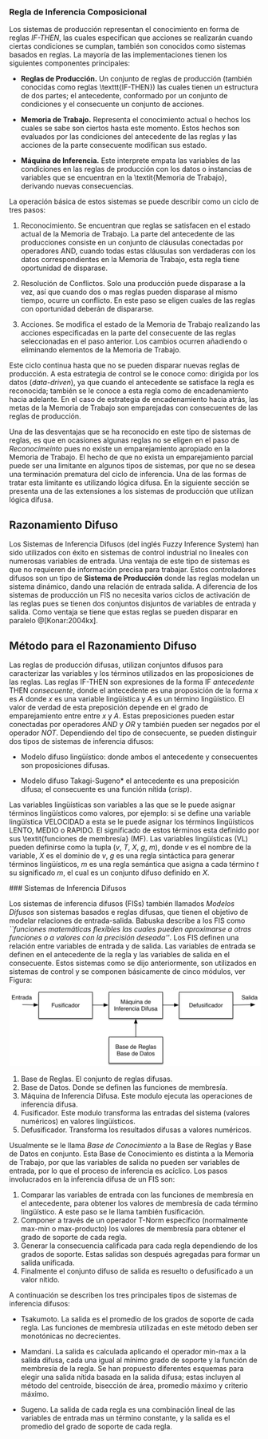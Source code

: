 ### Regla de Inferencia Composicional

Los sistemas de producción representan el conocimiento en forma de reglas *IF-THEN*, las cuales especifican que acciones se realizarán cuando ciertas condiciones se cumplan, también son conocidos como sistemas basados en reglas. La mayoría de las implementaciones tienen los siguientes componentes principales:

* **Reglas de Producción.** Un conjunto de reglas de producción (también conocidas como reglas \texttt{IF-THEN}) las cuales tienen un estructura de dos partes; el antecedente, conformado por un conjunto de condiciones y el consecuente un conjunto de acciones.

* **Memoria de Trabajo.** Representa el conocimiento actual o hechos los cuales se sabe son ciertos hasta este momento. Estos hechos son evaluados por las condiciones del antecedente de las reglas y las acciones de la parte consecuente modifican sus estado.

* **Máquina de Inferencia.** Este interprete empata las variables de las condiciones en las reglas de producción con los datos o instancias de variables que se encuentran en la \textit{Memoria de Trabajo}, derivando nuevas consecuencias.

La operación básica de estos sistemas se puede describir como un ciclo de tres pasos:

1. Reconocimiento. Se encuentran que reglas se satisfacen en el estado actual de la Memoria de Trabajo. La parte del antecedente de las producciones consiste en un conjunto de cláusulas conectadas por operadores AND, cuando todas estas cláusulas son verdaderas con los datos correspondientes en la Memoria de Trabajo, esta regla tiene oportunidad de disparase.

2. Resolución de Conflictos. Solo una producción puede disparase a la vez, así que cuando dos o mas reglas pueden disparase al mismo tiempo, ocurre un conflicto. En este paso se eligen cuales de las reglas con oportunidad deberán de dispararse.

3. Acciones. Se modifica el estado de la Memoria de Trabajo realizando las acciones especificadas en la parte del consecuente de las reglas seleccionadas en el paso anterior. Los cambios ocurren añadiendo o eliminando elementos de la Memoria de Trabajo.

Este ciclo continua hasta que no se pueden disparar nuevas reglas de producción. A esta estrategia de control se le conoce como: dirigida por los datos (*data-driven*), ya que cuando el antecedente se satisface la regla es reconocida; también se le conoce a esta regla como de encadenamiento hacia adelante. En el caso de estrategia de encadenamiento hacia atrás, las metas de la Memoria de Trabajo son emparejadas con consecuentes de las reglas de producción.

Una de las desventajas que se ha reconocido en este tipo de sistemas de reglas, es que en ocasiones algunas reglas no se eligen en el paso de *Reconocimeinto* pues no existe un emparejamiento apropiado en la Memoria de Trabajo. El hecho de que no exista un emparejamiento parcial puede ser una limitante en algunos tipos de sistemas, por que no se desea una terminación prematura del ciclo de inferencia. Una de las formas de tratar esta limitante es utilizando lógica difusa. En la siguiente sección se presenta una de las extensiones a los sistemas de producción que utilizan lógica difusa.

## Razonamiento Difuso

Los Sistemas de Inferencia Difusos (del inglés Fuzzy Inference System) han sido utilizados con éxito en sistemas de control industrial no lineales con numerosas variables de entrada. Una ventaja de este tipo de sistemas es que no requieren de información precisa para trabajar. Estos controladores difusos son un tipo de **Sistema de Producción** donde las reglas modelan un sistema dinámico, dando una relación de entrada salida. A diferencia de los sistemas de producción un FIS no necesita varios ciclos de activación de las reglas pues se tienen dos conjuntos disjuntos de variables de entrada y salida. Como ventaja se tiene que estas reglas se pueden disparar en paralelo  @[Konar:2004kx]. 


## Método para el Razonamiento Difuso

Las reglas de producción difusas, utilizan conjuntos difusos para caracterizar las variables y los términos utilizados en las proposiciones de las reglas. Las reglas IF-THEN son expresiones de la forma IF *antecedente* THEN *consecuente*, donde el antecedente es una proposición de la forma $x$ es $A$ donde $x$ es una variable lingüística y $A$ es un término lingüístico. El valor de verdad de esta preposición depende en el grado de emparejamiento entre entre $x$ y $A$. Estas preposiciones pueden estar conectadas por operadores *AND* y *OR* y también pueden ser negados por el operador *NOT*. Dependiendo del tipo de consecuente, se pueden distinguir dos tipos de sistemas de inferencia difusos:

* Modelo difuso lingüístico: donde ambos el antecedente y consecuentes son proposiciones difusas.


* Modelo difuso Takagi-Sugeno* el antecedente es una preposición difusa; el consecuente es una función nítida (*crisp*).


Las variables lingüísticas son variables a las que se le puede asignar términos lingüísticos como valores, por ejemplo: si se define una variable lingüística VELOCIDAD a esta se le puede asignar los términos lingüísticos LENTO, MEDIO o RAPIDO. El significado de estos términos esta definido por sus \textit{funciones de membresía} (MF). Las variables lingüísticas (VL) pueden definirse como la tupla ($v$, $T$, $X$, $g$, $m$), donde $v$ es el nombre de la variable, $X$ es el dominio de $v$, $g$ es una regla sintáctica para generar términos lingüísticos, $m$ es una regla semántica que asigna a cada término $t$ su significado $m$, el cual es un conjunto difuso definido en $X$.

### Sistemas de Inferencia Difusos

Los sistemas de inferencia difusos (FISs) también llamados *Modelos Difusos* son sistemas basados e reglas difusas, que tienen el objetivo de modelar relaciones de entrada-salida. Babuska describe a los FIS como *``funciones matemáticas flexibles las cuales pueden aproximarse a otras funciones o a valores con la precisión deseada''*. Los FIS definen una relación entre variables de entrada y de salida. Las variables de entrada se definen en el antecedente de la regla y las variables de salida en el consecuente. Estos sistemas como se dijo anteriormente, son utilizados en sistemas de control y se componen básicamente de cinco módulos, ver Figura:

![Componentes Principales de un Sistema de Inferencia Difuso](../img/FIS.png)

1. Base de Reglas. El conjunto de reglas difusas.
2. Base de Datos. Donde se definen las funciones de membresía.
3. Máquina de Inferencia Difusa. Este modulo ejecuta las operaciones de inferencia difusa.
4. Fusificador. Este modulo transforma las entradas del sistema (valores numéricos) en valores lingüísticos.
5. Defusificador. Transforma los resultados difusas a valores numéricos.

Usualmente se le llama *Base de Conocimiento* a la Base de Reglas y Base de Datos en conjunto. Esta Base de Conocimiento es distinta a la Memoria de Trabajo, por que las variables de salida no pueden ser variables de entrada, por lo que el proceso de inferencia es acíclico. Los pasos involucrados en la inferencia difusa de un FIS son:

1. Comparar las variables de entrada con las funciones de membresía en el antecedente, para obtener los valores de membresía de cada término lingüístico. A este paso se le llama también fusificación.
2. Componer a través de un operador T-Norm específico (normalmente max-min o max-producto) los valores de membresía para obtener el grado de soporte de cada regla.
3. Generar la consecuencia calificada para cada regla dependiendo de los grados de soporte. Estas salidas son después agregadas para formar un salida unificada.
4. Finalmente el conjunto difuso de salida es resuelto o defusificado a un valor nítido.

A continuación se describen los tres principales tipos de sistemas de inferencia difusos:

* Tsakumoto. La salida es el promedio de los grados de soporte de cada regla. Las funciones de membresía utilizadas en este método deben ser monotónicas no decrecientes. 

* Mamdani. La salida es calculada aplicando el operador min-max a la salida difusa, cada una igual al mínimo grado de soporte y la función de membresía de la regla. Se han propuesto diferentes esquemas para elegir una  salida nítida basada en la salida difusa; estas incluyen al método del centroide, bisección de área, promedio máximo y criterio máximo. 

* Sugeno. La salida de cada regla es una combinación lineal de las variables de entrada mas un término constante, y la salida es el promedio del grado de soporte de cada regla. 
